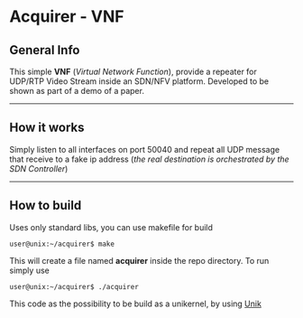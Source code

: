 Acquirer - VNF
===================


General Info
----------------

This simple **VNF** (*Virtual Network Function*), provide a repeater for UDP/RTP Video Stream inside an SDN/NFV platform.
Developed to be shown as part of a demo of a paper.

----------

How it works
-----------------

Simply listen to all interfaces on port 50040 and repeat all UDP message that receive to a fake ip address (*the real destination is orchestrated by the SDN Controller*)

----------


How to build
-------------
Uses only standard libs, you can use makefile for build

```
user@unix:~/acquirer$ make
```
This will create a file named **acquirer** inside the repo directory.
To run simply use

```
user@unix:~/acquirer$ ./acquirer
```

This code as the possibility to be build as a unikernel, by using [Unik](https://github.com/emc-advanced-dev/unik)